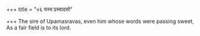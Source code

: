 +++
title = "०६ यस्य प्रस्वादसो"

+++
The sire of Upamasravas, even him whose words were passing sweet,  
     As a fair field is to its lord.